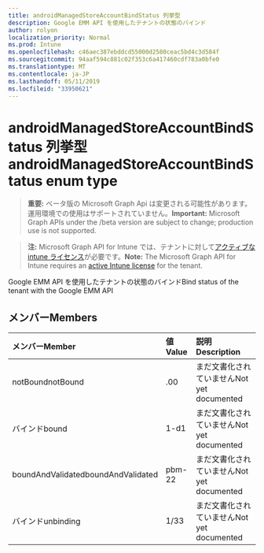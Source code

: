 ```yaml
---
title: androidManagedStoreAccountBindStatus 列挙型
description: Google EMM API を使用したテナントの状態のバインド
author: rolyon
localization_priority: Normal
ms.prod: Intune
ms.openlocfilehash: c46aec387ebddcd55000d2580ceac5bd4c3d584f
ms.sourcegitcommit: 94aaf594c881c02f353c6a417460cdf783a0bfe0
ms.translationtype: MT
ms.contentlocale: ja-JP
ms.lasthandoff: 05/11/2019
ms.locfileid: "33950621"
---
```

# <a name="androidmanagedstoreaccountbindstatus-enum-type"></a><span data-ttu-id="8110e-103">androidManagedStoreAccountBindStatus 列挙型</span><span class="sxs-lookup"><span data-stu-id="8110e-103">androidManagedStoreAccountBindStatus enum type</span></span>

> <span data-ttu-id="8110e-104">**重要:** ベータ版の Microsoft Graph Api は変更される可能性があります。運用環境での使用はサポートされていません。</span><span class="sxs-lookup"><span data-stu-id="8110e-104">**Important:** Microsoft Graph APIs under the /beta version are subject to change; production use is not supported.</span></span>

> <span data-ttu-id="8110e-105">**注:** Microsoft Graph API for Intune では、テナントに対して[アクティブな intune ライセンス](https://go.microsoft.com/fwlink/?linkid=839381)が必要です。</span><span class="sxs-lookup"><span data-stu-id="8110e-105">**Note:** The Microsoft Graph API for Intune requires an [active Intune license](https://go.microsoft.com/fwlink/?linkid=839381) for the tenant.</span></span>

<span data-ttu-id="8110e-106">Google EMM API を使用したテナントの状態のバインド</span><span class="sxs-lookup"><span data-stu-id="8110e-106">Bind status of the tenant with the Google EMM API</span></span>

## <a name="members"></a><span data-ttu-id="8110e-107">メンバー</span><span class="sxs-lookup"><span data-stu-id="8110e-107">Members</span></span>
|<span data-ttu-id="8110e-108">メンバー</span><span class="sxs-lookup"><span data-stu-id="8110e-108">Member</span></span>|<span data-ttu-id="8110e-109">値</span><span class="sxs-lookup"><span data-stu-id="8110e-109">Value</span></span>|<span data-ttu-id="8110e-110">説明</span><span class="sxs-lookup"><span data-stu-id="8110e-110">Description</span></span>|
|:---|:---|:---|
|<span data-ttu-id="8110e-111">notBound</span><span class="sxs-lookup"><span data-stu-id="8110e-111">notBound</span></span>|<span data-ttu-id="8110e-112">.0</span><span class="sxs-lookup"><span data-stu-id="8110e-112">0</span></span>|<span data-ttu-id="8110e-113">まだ文書化されていません</span><span class="sxs-lookup"><span data-stu-id="8110e-113">Not yet documented</span></span>|
|<span data-ttu-id="8110e-114">バインド</span><span class="sxs-lookup"><span data-stu-id="8110e-114">bound</span></span>|<span data-ttu-id="8110e-115">1-d</span><span class="sxs-lookup"><span data-stu-id="8110e-115">1</span></span>|<span data-ttu-id="8110e-116">まだ文書化されていません</span><span class="sxs-lookup"><span data-stu-id="8110e-116">Not yet documented</span></span>|
|<span data-ttu-id="8110e-117">boundAndValidated</span><span class="sxs-lookup"><span data-stu-id="8110e-117">boundAndValidated</span></span>|<span data-ttu-id="8110e-118">pbm-2</span><span class="sxs-lookup"><span data-stu-id="8110e-118">2</span></span>|<span data-ttu-id="8110e-119">まだ文書化されていません</span><span class="sxs-lookup"><span data-stu-id="8110e-119">Not yet documented</span></span>|
|<span data-ttu-id="8110e-120">バインド</span><span class="sxs-lookup"><span data-stu-id="8110e-120">unbinding</span></span>|<span data-ttu-id="8110e-121">1/3</span><span class="sxs-lookup"><span data-stu-id="8110e-121">3</span></span>|<span data-ttu-id="8110e-122">まだ文書化されていません</span><span class="sxs-lookup"><span data-stu-id="8110e-122">Not yet documented</span></span>|





